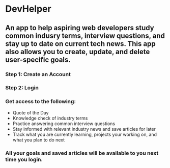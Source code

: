 # DevHelper
## An app to help aspiring web developers study common indusry terms, interview questions, and stay up to date on current tech news. This app also allows you to create, update, and delete user-specific goals.
### Step 1: Create an Account
### Step 2: Login
### Get access to the following:
  - Quote of the Day
  - Knowledge check of industry terms
  - Practice answering common interview questions
  - Stay informed with relevant industry news and save articles for later
  - Track what you are currently learning, projects your working on, and what you plan to do next

### All your goals and saved articles will be available to you next time you login.
